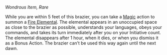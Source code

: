 _Wondrous Item, Rare_

While you are within 5 feet of this brazier, you can take a [Magic](https://www.dndbeyond.com/sources/dnd/free-rules/rules-glossary#MagicAction) action to summon a [Fire Elemental](https://www.dndbeyond.com/monsters/4904758-fire-elemental). The elemental appears in an unoccupied space as close to the brazier as possible, understands your languages, obeys your commands, and takes its turn immediately after you on your Initiative count. The elemental disappears after 1 hour, when it dies, or when you dismiss it as a Bonus Action. The brazier can’t be used this way again until the next dawn.